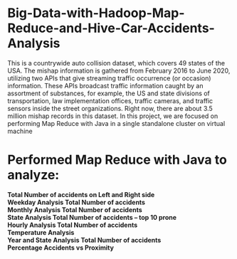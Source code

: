# Big-Data-with-Hadoop-Map-Reduce-and-Hive-Car-Accidents-Analysis

This is a countrywide auto collision dataset, which covers 49 states of the USA. The mishap information is gathered from February 2016 to June 2020, utilizing two APIs that give streaming traffic occurrence (or occasion) information. These APIs broadcast traffic information caught by an assortment of substances, for example, the US and state divisions of transportation, law implementation offices, traffic cameras, and traffic sensors inside the street organizations. Right now, there are about 3.5 million mishap records in this dataset. In this project, we are focused on performing Map Reduce with Java in a single standalone cluster on virtual machine

# Performed Map Reduce with Java to analyze:
<b> Total Number of accidents on Left and Right side </b> <br>
<b> Weekday Analysis  Total Number of accidents </b><br>
<b> Monthly Analysis  Total Number of accidents </b><br>
<b> State Analysis  Total Number of accidents – top 10 prone</b><br>
<b> Hourly Analysis  Total Number of accidents</b><br>
<b> Temperature Analysis </b><br>
<b> Year and State Analysis  Total Number of accidents </b><br>
<b>  Percentage Accidents vs Proximity </b><br>
